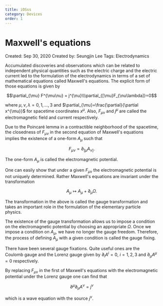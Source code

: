 ```yaml
---
title: iOSss
category: Devices
order: 1
---
```



# Maxwell's equations

Created: Sep 30, 2020
Created by: Seungjin Lee
Tags: Electrodynamics

Accumulated discoveries and observations which can be related to independent physical quantities such as the electric charge and the electric current led to the formulation of the electrodynamics in terms of a set of mathematical equations called Maxwell's equations. The explicit form of those equations is given by

$$\partial_{\mu} F^{\mu\nu} = j^{\nu}\\\partial_{[\mu}F_{\nu\lambda]}=0$$

where $\mu,\nu,\lambda = 0, 1, \dots, 3$ and $\partial_{\mu}=\frac{\partial}{\partial x^{\mu}}$ for spacetime coordinates $x^{\mu}$. Also, $F_{\mu\nu}$ and $j^{\mu}$ are called the electromagnetic field and current respectively.

Due to the Poincaré lemma in a contractible neighborhood of the spacetime, the closedness of $F_{\mu\nu}$ in the second equation of Maxwell's equations implies the existence of a one-form $A_{\mu}$ such that

$$F_{\mu\nu}=\partial_{[\mu}A_{\nu]}.$$

The one-form $A_{\mu}$ is called the electromagnetic potential. 

One can easily show that under a given $F_{\mu\nu}$ the electromagnetic potential is not uniquely determined. Rather Maxwell's equations are invariant under the transformation

$$A_{\mu} \mapsto A_{\mu} + \partial_{\mu} \Omega.$$

The transformation in the above is called the gauge transformation and takes an important role in the formulation of the elementary particle physics.

The existence of the gauge transformation allows us to impose a condition on the electromagnetic potential by choosing an appropriate $\Omega$. Once we impose a condition on $A_{\mu}$, we have no longer the gauge freedom. Therefore, the process of defining $A_{\mu}$ with a given condition is called the gauge fixing. 

There have been several gauge fixations. Quite useful ones are the Coulomb gauge and the Lorenz gauge given by $\partial_{i} A^{i} = 0,\ i = 1, 2, 3$ and $\partial_{\mu} A^{\mu}=0$ respectively.

By replacing $F_{\mu\nu}$ in the first of Maxwell's equations with the electromagnetic potential under the Lorenz gauge one can find that

$$\partial^{\mu}\partial_{\mu}  A^{\nu} = j^{\nu}$$

which is a wave equation with the source $j^{\nu}$.